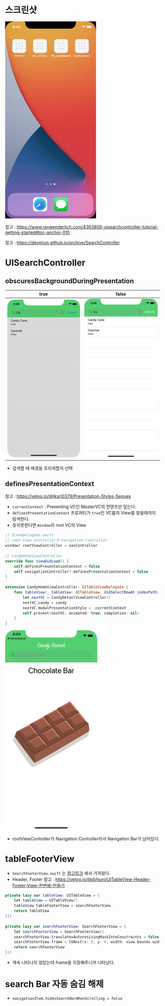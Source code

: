 # 스크린샷
![6](https://github.com/hhhan0315/Swift-30-Projects/blob/develop/06_CandySearch/6.gif)

참고 : https://www.raywenderlich.com/4363809-uisearchcontroller-tutorial-getting-started#toc-anchor-010

참고 : https://devmjun.github.io/archive/SearchController

# UISearchController
## obscuresBackgroundDuringPresentation
|true|false|
|--|--|
|![true](https://github.com/hhhan0315/Swift-30-Projects/blob/develop/06_CandySearch/obscures_true.png)|![false](https://github.com/hhhan0315/Swift-30-Projects/blob/develop/06_CandySearch/obscures_false.png)|

- 검색할 때 배경을 흐리게할지 선택

## definesPresentationContext
참고 : https://velog.io/@tksrl0379/Presentation-Styles-Segues
- `currentContext` : Presenting VC인 MasterVC의 컨텐츠만 덮는다.
- `definesPresentationContext` 프로퍼티가 `true`인 VC를의 View를 찾을때까지 탐색한다.
- 찾지못한다면 `Window`의 root VC의 View

```swift
// SceneDelegate.swift
// root View Controller가 navigation Controller
window?.rootViewController = navController

// CandyHomeViewController
override func viewDidLoad() {
    self.definesPresentationContext = false
    self.navigationController?.definesPresentationContext = false
}

extension CandyHomeViewController: UITableViewDelegate {
    func tableView(_ tableView: UITableView, didSelectRowAt indexPath: IndexPath) {
        let nextVC = CandyDetailViewController()
        nextVC.candy = candy
        nextVC.modalPresentationStyle = .currentContext
        self.present(nextVC, animated: true, completion: nil)
    }
}
```

<img src="https://github.com/hhhan0315/Swift-30-Projects/blob/develop/06_CandySearch/defines.png" width=300>

- rootViewController가 Navigation Controller라서 Navigation Bar가 남아있다.

# tableFooterView
- `SearchFooterView.swift` 는 [참고링크](https://devmjun.github.io/archive/SearchController) 에서 가져왔다.
- Header, Footer 참고 : https://velog.io/@dvhuni/UITableView-Header-Footer-View-한번에-만들기
```swift
private lazy var tableView: UITableView = {
    let tableView = UITableView()
    tableView.tableFooterView = searchFooterView
    return tableView
}()

private lazy var searchFooterView: SearchFooterView = {
    let searchFooterView = SearchFooterView()
    searchFooterView.translatesAutoresizingMaskIntoConstraints = false
    searchFooterView.frame = CGRect(x: 0, y: 0, width: view.bounds.width, height: 44.0)
    return searchFooterView
}()
```

- 계속 나타나지 않았는데 frame을 지정해주니까 나타났다.

# search Bar 자동 숨김 해제
- `navigationItem.hidesSearchBarWhenScrolling = false`


